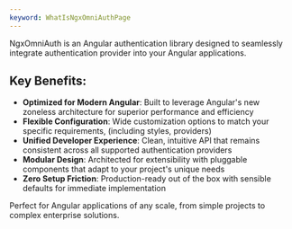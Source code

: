 ```yaml
---
keyword: WhatIsNgxOmniAuthPage
---
```


NgxOmniAuth is an Angular authentication library designed to seamlessly integrate authentication provider into your Angular applications.

## Key Benefits:

- **Optimized for Modern Angular**: Built to leverage Angular's new zoneless architecture for superior performance and efficiency
- **Flexible Configuration**: Wide customization options to match your specific requirements, (including styles, providers)
- **Unified Developer Experience**: Clean, intuitive API that remains consistent across all supported authentication providers
- **Modular Design**: Architected for extensibility with pluggable components that adapt to your project's unique needs
- **Zero Setup Friction**: Production-ready out of the box with sensible defaults for immediate implementation

Perfect for Angular applications of any scale, from simple projects to complex enterprise solutions.
